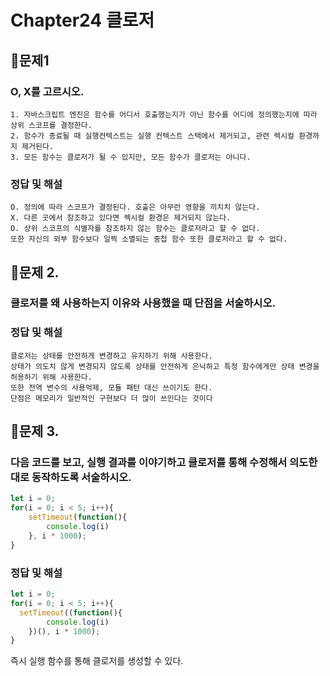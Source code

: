 # Chapter24 클로저
## 📌문제1
### O, X를 고르시오.
```
1. 자바스크립트 엔진은 함수를 어디서 호출했는지가 아닌 함수를 어디에 정의했는지에 따라 상위 스코프를 결정한다. 
2. 함수가 종료될 때 실행컨텍스트는 실행 컨텍스트 스택에서 제거되고, 관련 렉시컬 환경까지 제거된다. 
3. 모든 함수는 클로저가 될 수 있지만, 모든 함수가 클로저는 아니다.
```
### 정답 및 해설
```
O. 정의에 따라 스코프가 결정된다. 호출은 아무런 영향을 끼치치 않는다. 
X. 다른 곳에서 참조하고 있다면 렉시컬 환경은 제거되지 않는다.  
O. 상위 스코프의 식별자를 참조하지 않는 함수는 클로저라고 할 수 없다. 
또한 자신의 외부 함수보다 일찍 소멸되는 중첩 함수 또한 클로저라고 할 수 없다.
```

## 📌문제 2.
### 클로저를 왜 사용하는지 이유와 사용했을 때 단점을 서술하시오.

### 정답 및 해설
```
클로저는 상태를 안전하게 변경하고 유지하기 위해 사용한다. 
상태가 의도치 않게 변경되지 않도록 상태를 안전하게 은닉하고 특정 함수에게만 상태 변경을 허용하기 위해 사용한다.
또한 전역 변수의 사용억제, 모듈 패턴 대신 쓰이기도 한다.
단점은 메모리가 일반적인 구현보다 더 많이 쓰인다는 것이다
```

## 📌문제 3.

### 다음 코드를 보고, 실행 결과를 이야기하고 클로저를 통해 수정해서 의도한 대로 동작하도록 서술하시오.

```js
let i = 0;
for(i = 0; i < 5; i++){
	setTimeout(function(){ 
		console.log(i)
	}, i * 1000);
}
```

### 정답 및 해설
```js
let i = 0;
for(i = 0; i < 5; i++){
  setTimeout((function(){ 
		console.log(i)
	})(), i * 1000);
}
```
즉시 실행 함수를 통해 클로저를 생성할 수 있다. 
<br>
